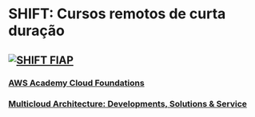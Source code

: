 # SHIFT: Cursos remotos de curta duração

## [![SHIFT FIAP](https://raw.githubusercontent.com/josecastillolema/fiap/master/img/shift.png)](https://www.fiap.com.br/shift)

### [AWS Academy Cloud Foundations](https://github.com/josecastillolema/fiap/blob/master/shift/cf/README.md)

### [Multicloud Architecture: Developments, Solutions & Service](https://github.com/josecastillolema/fiap/blob/master/shift/ma/README.md)
